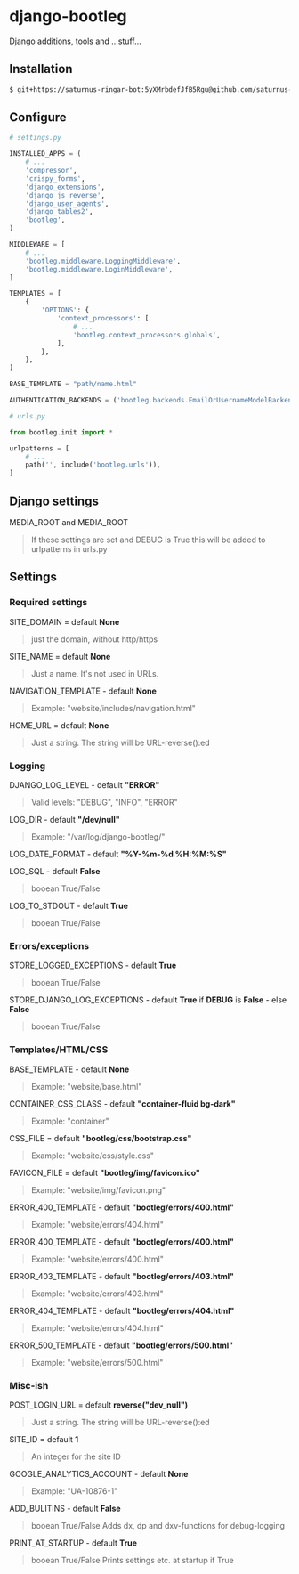 # django-bootleg
Django additions, tools and ...stuff...

## Installation
```sh
$ git+https://saturnus-ringar-bot:5yXMrbdefJfB5Rgu@github.com/saturnus-ringar/django-bootleg.git
```

## Configure

```python
# settings.py

INSTALLED_APPS = (
    # ...
    'compressor',
    'crispy_forms',
    'django_extensions',
    'django_js_reverse',
    'django_user_agents',
    'django_tables2',
    'bootleg',
)

MIDDLEWARE = [
    # ...
    'bootleg.middleware.LoggingMiddleware',
    'bootleg.middleware.LoginMiddleware',
]

TEMPLATES = [
    {
        'OPTIONS': {
            'context_processors': [
                # ...
                'bootleg.context_processors.globals',
            ],
        },
    },
]

BASE_TEMPLATE = "path/name.html"

AUTHENTICATION_BACKENDS = ('bootleg.backends.EmailOrUsernameModelBackend',)

```

```python
# urls.py

from bootleg.init import *

urlpatterns = [
    # ...
    path('', include('bootleg.urls')),
]
```

## Django settings

MEDIA_ROOT and MEDIA_ROOT
> If these settings are set and DEBUG is True this will be added to urlpatterns in urls.py


## Settings

### Required settings
SITE_DOMAIN = default **None**
> just the domain, without http/https

SITE_NAME = default **None**
> Just a name. It's not used in URLs.

NAVIGATION_TEMPLATE - default **None** 
> Example: "website/includes/navigation.html"

HOME_URL = default **None**
> Just a string. The string will be URL-reverse():ed

### Logging
DJANGO_LOG_LEVEL - default **"ERROR"**
> Valid levels: "DEBUG", "INFO", "ERROR"

LOG_DIR - default **"/dev/null"**
> Example: "/var/log/django-bootleg/"

LOG_DATE_FORMAT - default **"%Y-%m-%d %H:%M:%S"**

LOG_SQL - default **False**
> booean True/False

LOG_TO_STDOUT - default **True**
> booean True/False

### Errors/exceptions
STORE_LOGGED_EXCEPTIONS - default **True**
> booean True/False

STORE_DJANGO_LOG_EXCEPTIONS - default **True** if **DEBUG** is **False** - else **False** 
> booean True/False

### Templates/HTML/CSS
BASE_TEMPLATE - default **None**
> Example: "website/base.html"

CONTAINER_CSS_CLASS - default **"container-fluid bg-dark"**
> Example: "container"

CSS_FILE = default **"bootleg/css/bootstrap.css"**
> Example: "website/css/style.css"

FAVICON_FILE = default **"bootleg/img/favicon.ico"**
> Example: "website/img/favicon.png"

ERROR_400_TEMPLATE - default **"bootleg/errors/400.html"**
> Example: "website/errors/404.html"

ERROR_400_TEMPLATE - default **"bootleg/errors/400.html"**
> Example: "website/errors/400.html"

ERROR_403_TEMPLATE - default **"bootleg/errors/403.html"**
> Example: "website/errors/403.html"

ERROR_404_TEMPLATE - default **"bootleg/errors/404.html"**
> Example: "website/errors/404.html"

ERROR_500_TEMPLATE - default **"bootleg/errors/500.html"**
> Example: "website/errors/500.html"

### Misc-ish
POST_LOGIN_URL = default **reverse("dev_null")**
> Just a string. The string will be URL-reverse():ed

SITE_ID = default **1**
> An integer for the site ID

GOOGLE_ANALYTICS_ACCOUNT - default **None**
> Example: "UA-10876-1"

ADD_BULITINS - default **False**
> booean True/False
> Adds dx, dp and dxv-functions for debug-logging

PRINT_AT_STARTUP - default **True**
> booean True/False
> Prints settings etc. at startup if True
